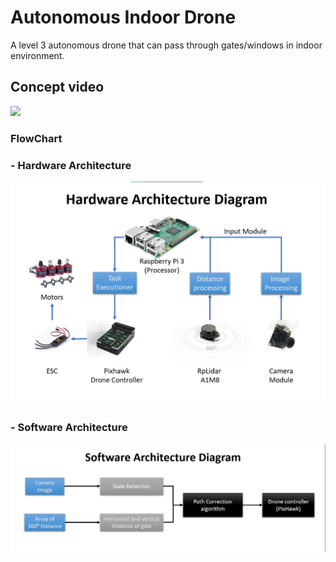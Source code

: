 # Autonomous Indoor Drone

A level 3 autonomous drone that can pass through gates/windows in indoor environment.

## Concept video

[![](http://img.youtube.com/vi/diFjEheEhRY/0.jpg)](http://www.youtube.com/watch?v=diFjEheEhRY "")


### FlowChart

### - Hardware Architecture
![hardware architecture](/hardware.png)

### - Software Architecture
![Software architecture](/software.png)
